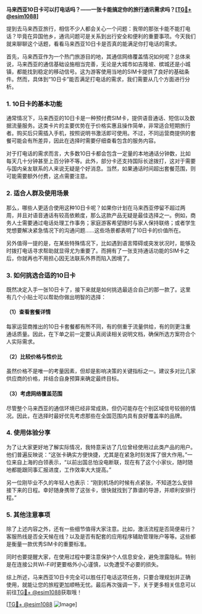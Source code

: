 **马来西亚10日卡可以打电话吗？——一张卡能搞定你的旅行通讯需求吗？[[TG💪+ @esim1088](https://t.me/s/esim1088)]**

提到去马来西亚旅行，相信不少人都会关心一个问题：我带的那张卡能不能打电话？毕竟在异国他乡，通讯问题可是关系到出行安全和便利的重要事项。今天我们就来聊聊这个话题，看看马来西亚10日卡是否真的能满足你打电话的需求。

首先，马来西亚作为一个热门旅游目的地，其通信网络覆盖情况如何呢？总体来说，马来西亚的通信基础设施相当完善，无论是大城市如吉隆坡、槟城还是小城镇，都能找到稳定的移动信号。这为游客使用当地的SIM卡提供了良好的基础条件。然而，具体到“10日卡”能否满足打电话的需求，我们需要从几个方面进行分析。

### 1. **10日卡的基本功能**
通常情况下，马来西亚的10日卡是一种预付费SIM卡，提供语音通话、短信以及数据流量服务。这类卡片的主要优势在于价格实惠且操作简单，非常适合短期旅行者。购买后只需插入手机，按照说明书激活即可使用。不过，不同运营商提供的套餐可能会有所差异，因此在选择时需要仔细查看包含的服务内容。

对于打电话的需求而言，大多数10日卡都会包含一定量的本地通话分钟数，比如每天几十分钟甚至上百分钟不等。此外，部分卡还支持国际长途拨打，这对于需要与国内亲友联系的人来说无疑是个好消息。当然，如果通话时间超出套餐范围，则可能需要额外付费，这点需要注意。

### 2. **适合人群及使用场景**
那么，哪些人更适合使用这种10日卡呢？如果你计划在马来西亚停留不超过两周，并且对语音通话有较高依赖度，那么这款产品无疑是最佳选择之一。例如，商务人士需要通过电话处理工作事务；家庭游客希望随时与家人保持联络；或者学生党想要解决紧急情况下的沟通问题……这些场景都表明了10日卡的价值所在。

另外值得一提的是，在某些特殊情况下，比如遇到语言障碍或突发状况时，能够及时拨打电话寻求帮助就显得尤为重要了。而拥有了一张支持通话功能的SIM卡之后，你就再也不用担心因无法联系外界而陷入困境了。

### 3. **如何挑选合适的10日卡**
既然决定入手一张10日卡了，接下来就是如何挑选最适合自己的那一款了。这里有几个小贴士可以帮助你做出明智的选择：

#### （1）查看套餐详情
每家运营商推出的10日卡套餐都有所不同，有的侧重于流量供给，有的则更注重通话质量。因此，在下单之前一定要认真阅读相关说明文档，确保所选方案符合个人实际需求。

#### （2）比较价格与性价比
虽然价格不是唯一的考量因素，但却是影响决策的关键指标之一。建议多对比几家供应商的价格，并结合自身预算来确定最终目标。

#### （3）考虑网络覆盖范围
尽管整个马来西亚的通信环境已经非常成熟，但仍可能存在个别区域信号较弱的情况。因此，在选择时最好优先考虑那些在全国范围内具有良好覆盖率的品牌。

### 4. **使用体验分享**
为了让大家更好地了解实际情况，我特意采访了几位曾经使用过此类产品的用户。他们普遍反映说：“这张卡确实方便快捷，尤其是在紧急时刻发挥了很大作用。”一位来自上海的白领表示，“以前出国总怕没电断联，现在有了这个小家伙，随时随地都能跟同事汇报进度，工作效率大大提高。”

另一位刚毕业不久的年轻人也表示：“刚到机场的时候有点紧张，不知道怎么安排接下来的日程。幸好随身携带了这张卡，很快就找到了靠谱的导游，并顺利安排行程。”

### 5. **其他注意事项**
除了上述内容之外，还有一些细节值得大家注意。比如，激活流程是否简便易行？客服热线是否全天候在线？以及是否有配套的应用程序辅助管理账户等等。这些都是衡量一款优秀SIM卡的重要标准。

同时也要提醒大家，在使用过程中要注意保护个人信息安全，避免泄露隐私。特别是在连接公共Wi-Fi时更要格外小心谨慎，以免遭受不必要的损失。

综上所述，马来西亚10日卡完全可以胜任打电话这项任务，只要合理规划并正确使用，就能让您的旅程更加顺畅无忧。最后再次强调一下，关于更多相关信息可以前往[TG💪+ @esim1088](https://t.me/s/esim1088)获取哦！

[[TG💪+ @esim1088](https://t.me/s/esim1088) ![Image](https://i.postimg.cc/4NQfJmqS/Snipaste-2025-05-13-00-14-12.png)]